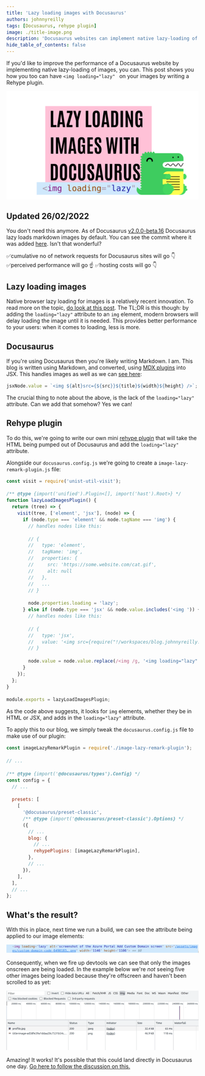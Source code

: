 ```yaml
---
title: 'Lazy loading images with Docusaurus'
authors: johnnyreilly
tags: [Docusaurus, rehype plugin]
image: ./title-image.png
description: 'Docusaurus websites can implement native lazy-loading of images, you can by writing a Rehype plugin.'
hide_table_of_contents: false
---
```


If you'd like to improve the performance of a Docusaurus website by implementing native lazy-loading of images, you can. This post shows you how you too can have `<img loading="lazy" ` on your images by writing a Rehype plugin.

![title image reading "Lazy loading images with Docusaurus" with a Docusaurus logo and an image that reads `<img loading="lazy" `](title-image.png)

<!--truncate-->

## Updated 26/02/2022

You don't need this anymore. As of Docusaurus [v2.0.0-beta.16](https://github.com/facebook/docusaurus/releases/tag/v2.0.0-beta.16) Docusaurus lazy loads markdown images by default. You can see the commit where it was added [here](https://github.com/facebook/docusaurus/pull/6598). Isn't that wonderful?

✅cumulative no of network requests for Docusaurus sites will go 👇
✅perceived performance will go ☝️
✅hosting costs will go 👇

## Lazy loading images

Native browser lazy loading for images is a relatively recent innovation. To read more on the topic, [do look at this post](https://web.dev/browser-level-image-lazy-loading/). The TL;DR is this though: by adding the `loading="lazy"` attribute to an `img` element, modern browsers will delay loading the image until it is needed. This provides better performance to your users: when it comes to loading, less is more.

## Docusaurus

If you're using Docusaurus then you're likely writing Markdown. I am. This blog is written using Markdown, and converted, using [MDX plugins](https://docusaurus.io/docs/next/markdown-features/plugins) into JSX. This handles images as well as we can [see here](https://github.com/facebook/docusaurus/blob/6ec0db4722cbf988fd5280a4442223637c2de8d7/packages/docusaurus-mdx-loader/src/remark/transformImage/index.ts#L79):

```ts
jsxNode.value = `<img ${alt}src={${src}}${title}${width}${height} />`;
```

The crucial thing to note about the above, is the lack of the `loading="lazy"` attribute. Can we add that somehow? Yes we can!

## Rehype plugin

To do this, we're going to write our own mini [rehype plugin](https://github.com/rehypejs) that will take the HTML being pumped out of Docusaurus and add the `loading="lazy"` attribute.

Alongside our `docusaurus.config.js` we're going to create a `image-lazy-remark-plugin.js` file:

```js
const visit = require('unist-util-visit');

/** @type {import('unified').Plugin<[], import('hast').Root>} */
function lazyLoadImagesPlugin() {
  return (tree) => {
    visit(tree, ['element', 'jsx'], (node) => {
      if (node.type === 'element' && node.tagName === 'img') {
        // handles nodes like this:

        // {
        //   type: 'element',
        //   tagName: 'img',
        //   properties: {
        //     src: 'https://some.website.com/cat.gif',
        //     alt: null
        //   },
        //   ...
        // }

        node.properties.loading = 'lazy';
      } else if (node.type === 'jsx' && node.value.includes('<img ')) {
        // handles nodes like this:

        // {
        //   type: 'jsx',
        //   value: '<img src={require("!/workspaces/blog.johnnyreilly.com/blog-website/node_modules/url-loader/dist/cjs.js?limit=10000&name=assets/images/[name]-[hash].[ext]&fallback=/workspaces/blog.johnnyreilly.com/blog-website/node_modules/file-loader/dist/cjs.js!./bower-with-the-long-paths.png").default} width="640" height="497" />'
        // }

        node.value = node.value.replace(/<img /g, '<img loading="lazy" ');
      }
    });
  };
}

module.exports = lazyLoadImagesPlugin;
```

As the code above suggests, it looks for `img` elements, whether they be in HTML or JSX, and adds in the `loading="lazy"` attribute.

To apply this to our blog, we simply tweak the `docusaurus.config.js` file to make use of our plugin:

```js
const imageLazyRemarkPlugin = require('./image-lazy-remark-plugin');

// ...

/** @type {import('@docusaurus/types').Config} */
const config = {
  // ...

  presets: [
    [
      '@docusaurus/preset-classic',
      /** @type {import('@docusaurus/preset-classic').Options} */
      ({
        // ...
        blog: {
          // ...
          rehypePlugins: [imageLazyRemarkPlugin],
        },
        // ...
      }),
    ],
  ],
  // ...
};
```

## What's the result?

With this in place, next time we run a build, we can see the attribute being applied to our image elements:

![screenshot of an img element with the loading="lazy" attribute set](screenshot-of-img-loading-lazy-element.png)

Consequently, when we fire up devtools we can see that only the images onscreen are being loaded. In the example below we're _not_ seeing five other images being loaded because they're offscreen and haven't been scrolled to as yet:

![screenshot of chrome devtools showing only two images being loaded - the ones that are on the screen](screenshot-of-chrome-devtools-showing-only-onscreen-images-loaded.png)

Amazing! It works! It's possible that this could land directly in Docusaurus one day. [Go here to follow the discussion on this.](https://docusaurus.io/feature-requests/p/lazy-loading-images-in-blog-posts-by-default)
